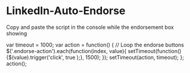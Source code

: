 LinkedIn-Auto-Endorse
=====================

Copy and paste the script in the console while the endorsement box showing 


var timeout = 1000;
var action = function() {
    // Loop the endorse buttons
    $('.endorse-action').each(function(index, value){
      setTimeout(function() {$(value).trigger('click', true );}, 1500);
    });
    setTimeout(action, timeout);
};
action();
